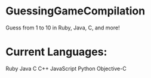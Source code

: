 # GuessingGameCompilation
Guess from 1 to 10 in Ruby, Java, C, and more!

# Current Languages:

Ruby
Java
C
C++
JavaScript
Python
Objective-C
